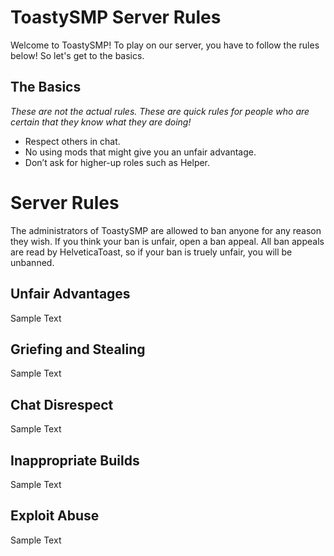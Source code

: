 <!-- *probably will be reworked into separate files someday -helveticatoast* -->
# ToastySMP Server Rules

Welcome to ToastySMP! To play on our server, you have to follow the rules below! So let's get to the basics.

## The Basics

*These are not the actual rules. These are quick rules for people who are certain that they know what they are doing!*

* Respect others in chat.
* No using mods that might give you an unfair advantage.
* Don’t ask for higher-up roles such as Helper.

# Server Rules

The administrators of ToastySMP are allowed to ban anyone for any reason they wish. If you think your ban is unfair, open a ban appeal. All ban appeals are read by HelveticaToast, so if your ban is truely unfair, you will be unbanned.

## Unfair Advantages

Sample Text

## Griefing and Stealing

Sample Text

## Chat Disrespect

Sample Text

## Inappropriate Builds

Sample Text

## Exploit Abuse

Sample Text
